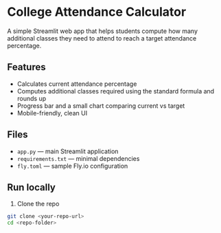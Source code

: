 # College Attendance Calculator

A simple Streamlit web app that helps students compute how many additional classes they need to attend to reach a target attendance percentage.

## Features

- Calculates current attendance percentage
- Computes additional classes required using the standard formula and rounds up
- Progress bar and a small chart comparing current vs target
- Mobile-friendly, clean UI

## Files

- `app.py` — main Streamlit application
- `requirements.txt` — minimal dependencies
- `fly.toml` — sample Fly.io configuration

## Run locally

1. Clone the repo

```bash
git clone <your-repo-url>
cd <repo-folder>
```
